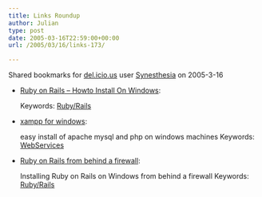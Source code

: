 ```yaml
---
title: Links Roundup
author: Julian
type: post
date: 2005-03-16T22:59:00+00:00
url: /2005/03/16/links-173/

---
```

Shared bookmarks for [del.icio.us][1] user  [Synesthesia][2] on 2005-3-16

  * [Ruby on Rails &#8211; Howto Install On Windows][3]:
   
    Keywords: [Ruby/Rails][4]
  * [xampp for windows][5]:
  
    easy install of apache mysql and php on windows machines Keywords: [WebServices][6]
  * [Ruby on Rails from behind a firewall][7]:
  
    Installing Ruby on Rails on Windows from behind a firewall Keywords: [Ruby/Rails][4]

 [1]: http://del.icio.us/
 [2]: http://del.icio.us/synesthesia
 [3]: http://wiki.rubyonrails.com/rails/show/HowtoInstallOnWindows "http://wiki.rubyonrails.com/rails/show/HowtoInstallOnWindows"
 [4]: http://del.icio.us/synesthesia/Ruby/Rails
 [5]: http://www.apachefriends.org/en/xampp-windows.html "http://www.apachefriends.org/en/xampp-windows.html"
 [6]: http://del.icio.us/synesthesia/WebServices
 [7]: http://www.revividus.net/index.php?option=com_content "http://www.revividus.net/index.php?option=com_content"